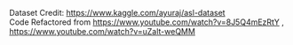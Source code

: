 Dataset Credit: https://www.kaggle.com/ayuraj/asl-dataset <br>
Code Refactored from https://www.youtube.com/watch?v=8J5Q4mEzRtY , https://www.youtube.com/watch?v=uZalt-weQMM <br>
